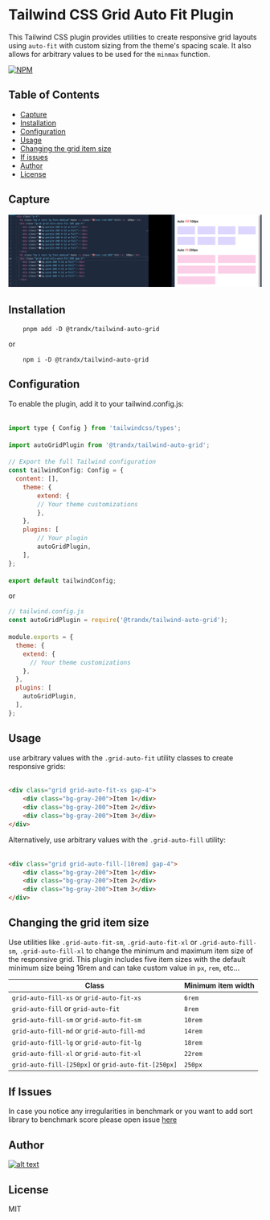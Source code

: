 # Tailwind CSS Grid Auto Fit Plugin

This Tailwind CSS plugin provides utilities to create responsive grid layouts using `auto-fit` with custom sizing from the theme's spacing scale. It also allows for arbitrary values to be used for the `minmax` function.

[![NPM](https://nodei.co/npm/@trandx/tailwind-auto-grid.png?downloads=true)](https://nodei.co/npm/@trandx/tailwind-auto-grid)


## Table of Contents

- [Capture](#Capture)
- [Installation](#installation)
- [Configuration](#configuration)
- [Usage](#usage)
- [Changing the grid item size](#changing-the-grid-item-size)
- [If issues](#If-issues)
- [Author](#Author)
- [License](#license)

## Capture

[![alt text](https://github.com/Trandx/tailwind-config/blob/main/src/plugin/auto-grid/public/capture.png)](https://github.com/Trandx/tailwind-config/blob/main/src/plugin/auto-grid)

## Installation
```shell
    pnpm add -D @trandx/tailwind-auto-grid
```
or

```shell
    npm i -D @trandx/tailwind-auto-grid
```

## Configuration

To enable the plugin, add it to your tailwind.config.js:

```js

import type { Config } from 'tailwindcss/types';

import autoGridPlugin from '@trandx/tailwind-auto-grid';

// Export the full Tailwind configuration
const tailwindConfig: Config = {
  content: [],
    theme: {
        extend: {
        // Your theme customizations
        },
    },
    plugins: [
        // Your plugin
        autoGridPlugin,
    ],
};

export default tailwindConfig;

```

or

```js
// tailwind.config.js
const autoGridPlugin = require('@trandx/tailwind-auto-grid');

module.exports = {
  theme: {
    extend: {
      // Your theme customizations
    },
  },
  plugins: [
    autoGridPlugin,
  ],
};

```

## Usage

use arbitrary values with the `.grid-auto-fit` utility classes to create responsive grids:

```html

<div class="grid grid-auto-fit-xs gap-4">
    <div class="bg-gray-200">Item 1</div>
    <div class="bg-gray-200">Item 2</div>
    <div class="bg-gray-200">Item 3</div>
</div>

```

Alternatively, use arbitrary values with the `.grid-auto-fill` utility:

```html

<div class="grid grid-auto-fill-[10rem] gap-4">
    <div class="bg-gray-200">Item 1</div>
    <div class="bg-gray-200">Item 2</div>
    <div class="bg-gray-200">Item 3</div>
</div>

```
## Changing the grid item size

Use utilities like `.grid-auto-fit-sm`, `.grid-auto-fit-xl` or `.grid-auto-fill-sm`, `.grid-auto-fill-xl` to change the minimum and maximum item size of the responsive grid. This plugin includes five item sizes with the default minimum size being 16rem and can take custom value in `px`, `rem`, etc...

| Class                                                 | Minimum item width |
| ----------------------------------------------------- | ------------------ |
| `grid-auto-fill-xs` or `grid-auto-fit-xs`             | `6rem`             |
| `grid-auto-fill`    or `grid-auto-fit`                | `8rem`             |
| `grid-auto-fill-sm` or `grid-auto-fit-sm`             | `10rem`            |
| `grid-auto-fill-md` or `grid-auto-fill-md`            | `14rem`            |
| `grid-auto-fill-lg` or `grid-auto-fit-lg`             | `18rem`            |
| `grid-auto-fill-xl` or `grid-auto-fit-xl`             | `22rem`            |
| `grid-auto-fill-[250px]` or `grid-auto-fit-[250px]`   | `250px`            |

## If Issues

In case you notice any irregularities in benchmark or you want to add sort library to benchmark score
please open issue [here](https://github.com/Trandx/tailwind-config/issues)

## Author

[![alt text](https://avatars.githubusercontent.com/u/42522718?s=100)](https://github.com/Trandx)

## License

MIT
